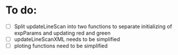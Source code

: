 # To do:

- [ ] Split updateLineScan into two functions to separate initializing of expParams and updating red and green
- [ ] updateLineScanXML needs to be simplified 
- [ ] ploting functions need to be simplified 